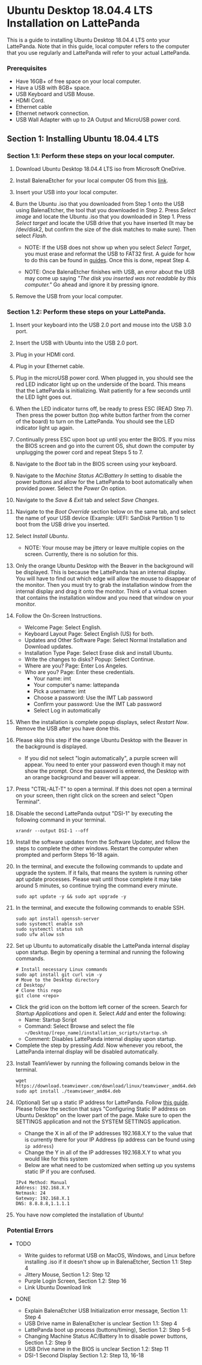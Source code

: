 # Ubuntu Desktop 18.04.4 LTS Installation on LattePanda

This is a guide to installing Ubuntu Desktop 18.04.4 LTS onto your LattePanda. Note that in this guide, local computer refers to the computer that you use regularly and LattePanda will refer to your actual LattePanda.

### Prerequisites
* Have 16GB+ of free space on your local computer.
* Have a USB with 8GB+ space.
* USB Keyboard and USB Mouse.
* HDMI Cord.
* Ethernet cable
* Ethernet network connection.
* USB Wall Adapter with up to 2A Output and MicroUSB power cord.

## Section 1: Installing Ubuntu 18.04.4 LTS

### Section 1.1: Perform these steps on your local computer.
1. Download Ubuntu Desktop 18.04.4 LTS iso from Microsoft OneDrive.

2. Install BalenaEtcher for your local computer OS from this [link](https://www.balena.io/etcher/).

3. Insert your USB into your local computer. 

4. Burn the Ubuntu .iso that you downloaded from Step 1 onto the USB using BalenaEtcher, the tool that you downloaded in Step 2. Press *Select image* and locate the Ubuntu .iso that you downloaded in Step 1. Press *Select target* and locate the USB drive that you have inserted (It may be /dev/disk2, but confirm the size of the disk matches to make sure). Then select *Flash*.

    *  NOTE: If the USB does not show up when you select *Select Target*, you must erase and reformat the USB to FAT32 first. A guide for how to do this can be found in [guides](./guides). Once this is done, repeat Step 4.

    * NOTE: Once BalenaEtcher finishes with USB, an error about the USB may come up saying *"The disk you inserted was not readable by this computer."* Go ahead and ignore it by pressing ignore.

5. Remove the USB from your local computer.

### Section 1.2: Perform these steps on your LattePanda.
1. Insert your keyboard into the USB 2.0 port and mouse into the USB 3.0 port.

2. Insert the USB with Ubuntu into the USB 2.0 port.

3. Plug in your HDMI cord.

4. Plug in your Ethernet cable. 

5. Plug in the microUSB power cord. When plugged in, you should see the red LED indicator light up on the underside of the board. This means that the LattePanda is initializing. Wait patiently for a few seconds until the LED light goes out.

6. When the LED indicator turns off, be ready to press ESC (READ Step 7). Then press the power button (top white button farther from the corner of the board) to turn on the LattePanda. You should see the LED indicator light up again.

7. Continually press ESC upon boot up until you enter the BIOS. If you miss the BIOS screen and go into the current OS, shut down the computer by unplugging the power cord and repeat Steps 5 to 7.

8. Navigate to the *Boot* tab in the BIOS screen using your keyboard.

9. Navigate to the *Machine Status AC/Battery In* setting to disable the power buttons and allow for the LattePanda to boot automatically when provided power. Select the *Power On* option.

10. Navigate to the *Save & Exit* tab and select *Save Changes*.

11. Navigate to the *Boot Override* section below on the same tab, and select the name of your USB device (Example: UEFI: SanDisk Partition 1) to boot from the USB drive you inserted.

12. Select *Install Ubuntu*.
    * NOTE: Your mouse may be jittery or leave multiple copies on the screen. Currently, there is no solution for this.

13. Only the orange Ubuntu Desktop with the Beaver in the background will be displayed. This is because the LattePanda has an internal display. You will have to find out which edge will allow the mouse to disappear of the monitor. Then you must try to grab the installation window from the internal display and drag it onto the monitor. Think of a virtual screen that contains the installation window and you need that window on your monitor.

14. Follow the On-Screen Instructions.
    * Welcome Page: Select English.
    * Keyboard Layout Page: Select English (US) for both.
    * Updates and Other Software Page: Select Normal Installation and Download updates.
    * Installation Type Page: Select Erase disk and install Ubuntu.
    * Write the changes to disks? Popup: Select Continue.
    * Where are you? Page: Enter Los Angeles.
    * Who are you? Page: Enter these credentials.
        * Your name: imt
        * Your computer's name: lattepanda
        * Pick a username: imt
        * Choose a password: Use the IMT Lab password
        * Confirm your password: Use the IMT Lab password
        * Select Log in automatically

15. When the installation is complete popup displays, select *Restart Now*. Remove the USB after you have done this.

16. Please skip this step if the orange Ubuntu Desktop with the Beaver in the background is displayed.
    *  If you did not select "login automatically", a purple screen will appear. You need to enter your password even though it may not show the prompt. Once the password is entered, the Desktop with an orange background and beaver will appear. 

17. Press "CTRL-ALT-T" to open a terminal. If this does not open a terminal on your screen, then right click on the screen and select "Open Terminal".

18. Disable the second LattePanda output "DSI-1" by executing the following command in your terminal.
    ```
    xrandr --output DSI-1 --off
    ```

19. Install the software updates from the Software Updater, and follow the steps to complete the other windows. Restart the computer when prompted and perform Steps 16-18 again. 

20. In the terminal, and execute the following commands to update and upgrade the system. If it fails, that means the system is running other apt update processes. Please wait until those complete it may take around 5 minutes, so continue trying the command every minute.
    ```
    sudo apt update -y && sudo apt upgrade -y
    ```

21. In the terminal, and execute the following commands to enable SSH.
    ```
    sudo apt install openssh-server
    sudo systemctl enable ssh
    sudo systemctl status ssh
    sudo ufw allow ssh
    ```

22. Set up Ubuntu to automatically disable the LattePanda internal display upon startup. Begin by opening a terminal and running the following commands.
    ```
    # Install necessary Linux commands
    sudo apt install git curl vim -y
    # Move to the Desktop directory
    cd Desktop/
    # Clone this repo
    git clone <repo>
    ```
* Click the grid icon on the bottom left corner of the screen. Search for *Startup Applications* and open it. Select *Add* and enter the following:
    * Name: Startup Script
    * Command: Select Browse and select the file `~/Desktop/[repo_name]/installation_scripts/startup.sh`
    * Comment: Disables LattePanda internal display upon startup.
* Complete the step by pressing *Add*. Now whenever you reboot, the LattePanda internal display will be disabled automatically.

23. Install TeamViewer by running the following comands below in the terminal.
    ```
    wget https://download.teamviewer.com/download/linux/teamviewer_amd64.deb
    sudo apt install ./teamviewer_amd64.deb
    ```

24. (Optional) Set up a static IP address for LattePanda. Follow [this guide](https://linuxize.com/post/how-to-configure-static-ip-address-on-ubuntu-18-04/). Please follow the section that says "Configuring Static IP address on Ubuntu Desktop" on the lower part of the page. Make sure to open the SETTINGS application and not the SYSTEM SETTINGS application.
    * Change the X in all of the IP addresses 192.168.X.Y to the value that is currently there for your IP Address (ip address can be found using `ip address`)
    * Change the Y in all of the IP addresses 192.168.X.Y to what you would like for this system
    * Below are what need to be customized when setting up you systems static IP if you are confused.
    ```
    IPv4 Method: Manual
    Address: 192.168.X.Y
    Netmask: 24
    Gateway: 192.168.X.1
    DNS: 8.8.8.8,1.1.1.1
    ```

25. You have now completed the installation of Ubuntu!

### Potential Errors
* TODO
    * Write guides to reformat USB on MacOS, Windows, and Linux before installing .iso if it doesn't show up in BalenaEtcher, Section 1.1: Step 4
    * Jittery Mouse, Section 1.2: Step 12
    * Purple Login Screen, Section 1.2: Step 16
    * Link Ubuntu Download link

* DONE
    * Explain BalenaEtcher USB Initialization error message, Section 1.1: Step 4
    * USB Drive name in BalenaEtcher is unclear Section 1.1: Step 4
    * LattePanda boot up process (buttons/timing), Section 1.2: Step 5-6
    * Changing Machine Status AC/Battery In to disable power buttons, Section 1.2: Step 9
    * USB Drive name in the BIOS is unclear Section 1.2: Step 11
    * DSI-1 Second Display Section 1.2: Step 13, 16-18
